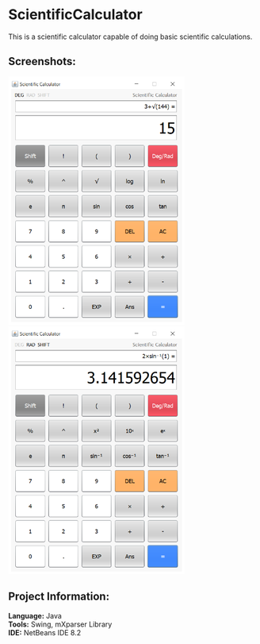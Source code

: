 # ScientificCalculator

This is a scientific calculator capable of doing basic scientific calculations.

## Screenshots:

<img src="/screenshots/calculator_1.png" height="500px"/> <img src="/screenshots/calculator_2.png" height="500px"/>

## Project Information:

**Language:**  Java<br>
**Tools:** Swing, mXparser Library<br>
**IDE:**  NetBeans IDE 8.2
